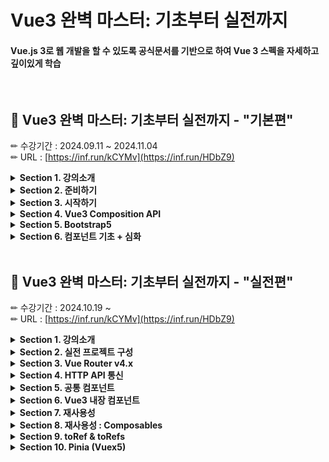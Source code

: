# Vue3 완벽 마스터: 기초부터 실전까지
#### Vue.js 3로 웹 개발을 할 수 있도록 공식문서를 기반으로 하여 Vue 3 스펙을 자세하고 깊이있게 학습 <br />
<br />

## 📕 Vue3 완벽 마스터: 기초부터 실전까지 - "기본편" <br />
✏ 수강기간 : 2024.09.11 ~ 2024.11.04 <br />
✏ URL : [https://inf.run/kCYMv](https://inf.run/HDbZ9) <br />

<details>
  <summary><strong>Section 1. 강의소개</strong></summary>

</details>

<details>
  <summary><strong>Section 2. 준비하기</strong></summary>

  - 개발환경 구성
  - Vue란 무엇인가?
  - 컴포넌트 이해하기

</details>

<details>
  <summary><strong>Section 3. 시작하기</strong></summary>

  - 프로젝트 구성
  - ESLint, Prettier
  - Options API vs Composition API

</details>

<details>
  <summary><strong>Section 4. Vue3 Composition API</strong></summary>

  - Composition API
  - Setup 함수
  - 템플릿 문법
  - 반응형 기초 (Reactivity)
  - Computed
  - Class와 Style 바인딩
  - 조건부 렌더링 (v-if, v-show)
  - 목록 렌더링 (v-for)
  - 디렉티브 (강의 설명란 필수 확인!)
  - 이벤트 처리
  - 양방향 바인딩 (v-model)
  - Watch, WatchEffect

</details>

<details>
  <summary><strong>Section 5. Bootstrap5</strong></summary>

</details>

<details>
  <summary><strong>Section 6. 컴포넌트 기초 + 심화</strong></summary>

  - 컴포넌트 기초
  - Single File Component
  - Props
  - Events
  - Non-Prop 속성 (fallthrough 속성)
  - Slots
  - Provide / Inject
  - Lifecycle Hooks
  - Template Refs
  - script setup 속성
  - 동적 컴포넌트

</details>

<br />

## 📒 Vue3 완벽 마스터: 기초부터 실전까지 - "실전편" <br />
✏ 수강기간 : 2024.10.19 ~ <br />
✏ URL : [https://inf.run/kCYMv](https://inf.run/HDbZ9) <br />

<details>
  <summary><strong>Section 1. 강의소개</strong></summary>

</details>

<details>
  <summary><strong>Section 2. 실전 프로젝트 구성</strong></summary>

  - 프로젝트 구성 : Vite, ESLint, Prettier

</details>

<details>
  <summary><strong>Section 3. Vue Router v4.x</strong></summary>

  - Vue Router 란? : 프로젝트 적용
  - Vue Router 학습 : 게시판 UI 만들기
  - 404 Not Found & 중첩 라우트 적용
  - 페이지 컴포넌트에 Props 전달
  - History 모드 : SPA, SSR, CSR

</details>

<details>
  <summary><strong>Section 4. HTTP API 통신</strong></summary>

  - json-server & axios : CRUD 구현
  - Pagination & Filter 구현하기
  - axios 모듈 & Vite 환경 변수 설정 (env)

</details>

<details>
  <summary><strong>Section 5. 공통 컴포넌트</strong></summary>

  - 공통 컴포넌트 분리 (based on Vue.js 3 spec)
  - 버그 수정 : HTTP PUT vs PATCH
  - Alert 공통 컴포넌트

</details>

<details>
  <summary><strong>Section 6. Vue3 내장 컴포넌트</strong></summary>

  - Transition 컴포넌트
  - TransitionGroup 컴포넌트
  - Teleport 컴포넌트 : Modal 만들기

</details>

<details>
  <summary><strong>Section 7. 재사용성</strong></summary>

  - Vue3 플러그인 만들기
  - 글로벌 컴포넌트 등록
  - 커스텀 디렉티브 등록
  - dayjs 플러그인 등록

</details>

<details>
  <summary><strong>Section 8. 재사용성 : Composables</strong></summary>

  - Composable 이란? : Alert 컴포저블 함수
  - axios 컴포저블 함수 구현 1
  - axios 컴포저블 함수 구현 2

</details>

<details>
  <summary><strong>Section 9. toRef & toRefs</strong></summary>

</details>

<details>
  <summary><strong>Section 10. Pinia (Vuex5)</strong></summary>

  - Pinia란?
  - Pinia 기초 : state, getters, actions
  - Alert Store 만들기

</details>
